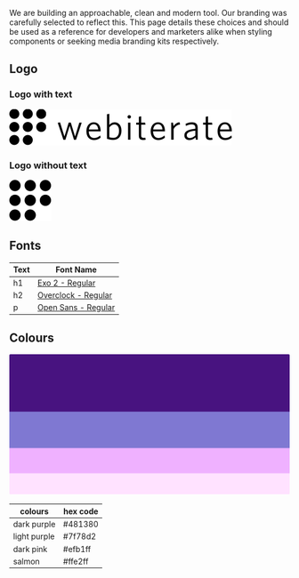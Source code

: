 We are building an approachable, clean and modern tool. Our branding was carefully selected to reflect this. This page details these choices and should be used as a reference for developers and marketers alike when styling components or seeking media branding kits respectively.

## Logo
### Logo with text
![Logo with text](https://github.com/hippyhood/webiterate/blob/wiki/assets/wiki/logo-with-text.png)
### Logo without text
![Logo without text](https://github.com/hippyhood/webiterate/blob/wiki/assets/wiki/logo-no-text.png)

## Fonts

| Text | Font Name |
|------|-----------|
| h1 | [Exo 2 - Regular](https://fonts.google.com/specimen/Exo+2) |
| h2 | [Overclock - Regular](https://fonts.google.com/specimen/Overlock) |
| p | [Open Sans - Regular](https://fonts.google.com/specimen/Open+Sans) |

## Colours
![Palette](https://raw.githubusercontent.com/hippyhood/webiterate/wiki/assets/wiki/palette.png)

| colours | hex code |
|---------|----------|
| dark purple | #481380|
| light purple | #7f78d2|
| dark pink | #efb1ff|
| salmon | #ffe2ff|